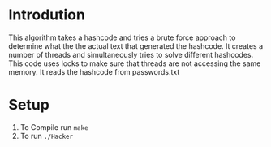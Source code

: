 # Introdution
This algorithm takes a hashcode and tries a brute force approach to determine what the the actual text that generated the hashcode. It creates a number of threads and simultaneously tries to solve different hashcodes. This code uses locks to make sure that threads are not accessing the same memory. It reads the hashcode from passwords.txt
# Setup
1. To Compile run ``make``
2. To run ``./Hacker``
